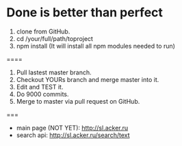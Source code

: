 # Done is better than perfect

1. clone from GitHub.
2. cd /your/full/path/toproject
3. npm install (It will install all npm modules needed to run)

====

1. Pull lastest master branch.
2. Checkout YOURs branch and merge master into it.
3. Edit and TEST it.
4. Do 9000 commits.
5. Merge to master via pull request on GitHub.

===

* main page (NOT YET): http://sl.acker.ru
* search api: http://sl.acker.ru/search/text
